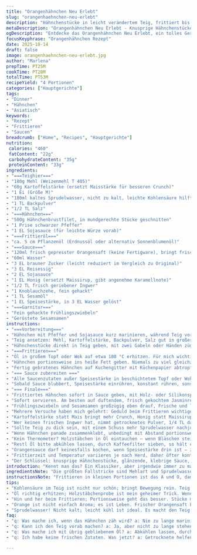 ```yaml
---
title: "Orangenhähnchen Neu Erlebt"
slug: "orangenhaehnchen-neu-erlebt"
description: "Hähnchenstücke in leicht verändertem Teig, frittiert bis goldbraun. Sauce mit frischem Orangensaft und knusprigen Sesamsamen, leicht abgewandelt. Achtung auf Öltemperatur, gleichmäßiges Fettbad. Ergebnis dank geänderter Zutaten und optimiertem Ablauf intensiver Geschmack, knackige Textur. Klassisches Gericht neu interpretiert, bringt bekannte Aromen mit Überraschungen."
metaDescription: "Orangenhähnchen Neu Erlebt - Knusprige Hähnchenstücke mit frischer Orangensauce. Ein Klassiker neu interpretiert für intensiven Geschmack und Textur."
ogDescription: "Entdecke das Orangenhähnchen Neu Erlebt, ein tolles Gericht mit frischer Orangensauce und knackigen Hähnchenstücken. Genuss pur."
focusKeyphrase: "Orangenhähnchen Rezept"
date: 2025-10-14
draft: false
image: orangenhaehnchen-neu-erlebt.jpg
author: "Marlena"
prepTime: PT25M
cookTime: PT28M
totalTime: PT53M
recipeYield: "4 Portionen"
categories: ["Hauptgerichte"]
tags:
- "Dinner"
- "Hähnchen"
- "Asiatisch"
keywords:
- "Rezept"
- "Frittieren"
- "Saucen"
breadcrumb: ["Home", "Recipes", "Hauptgerichte"]
nutrition: 
 calories: "460"
 fatContent: "22g"
 carbohydrateContent: "35g"
 proteinContent: "33g"
ingredients:
- "===Teighier==="
- "180g Mehl (Weizenmehl T 405)"
- "60g Kartoffelstärke (ersetzt Maisstärke für besseren Crunch)"
- "1 Ei (Größe M)"
- "180ml kaltes Sprudelwasser, nicht zu kalt, leichte Kohlensäure hilft beim Knuspern"
- "1 TL Backpulver"
- "1/2 TL Salz"
- "===Hähnchen==="
- "500g Hähnchenbrustfilet, in mundgerechte Stücke geschnitten"
- "1 Prise schwarzer Pfeffer"
- "1 EL Sojasauce (für leichte Würze vorab)"
- "===Frittieröl==="
- "ca. 5 cm Pflanzenöl (Erdnussöl oder alternativ Sonnenblumenöl)"
- "===Sauce==="
- "120ml frisch gepresster Orangensaft (keine Fertigware), bringt frische Säure"
- "60ml Wasser"
- "3 EL brauner Zucker (leicht reduziert im Vergleich zu Original)"
- "3 EL Reisessig"
- "2 EL Sojasauce"
- "1 EL Honig (ersetzt Maissirup, gibt angenehme Karamellnote)"
- "1/2 TL frisch geriebener Ingwer"
- "1 Knoblauchzehe, fein gehackt"
- "1 TL Sesamöl"
- "1 EL Speisestärke, in 3 EL Wasser gelöst"
- "===Garnitur==="
- "Fein gehackte Frühlingszwiebeln"
- "Geröstete Sesamsamen"
instructions:
- "===Vorbereitung==="
- "Hähnchen mit Pfeffer und Sojasauce kurz marinieren, während Teig vorbereitet wird. So zieht Würze besser ein, nicht zu lang, sonst wird das Fleisch zäh."
- "Teig ansetzen: Mehl, Kartoffelstärke, Backpulver, Salz gut in großer Schüssel vermengen. Ei leicht aufschlagen, mit Sprudelwasser vermischen, dann schnell mit Mehlmischung verquirlen. Nicht zu lange rühren, sonst wird Teig zäh. Noch ein bisschen sprudelt im Teig sichtbar, das gibt später Crunch."
- "Hähnchenstücke direkt in Teig geben, mit zwei Gabeln oder Händen zügig wenden bis alle Fleischstücke rundum bedeckt sind. Nicht stehen lassen sonst saugt sich Teig voll."
- "===Frittieren==="
- "Öl in großem Topf oder Wok auf etwa 180 °C erhitzen. Für mich wichtiger als Thermometer: Öl muss ein bisschen flimmern, sichtbar kleine Bläschen zeigen sich an Holzstäbchen. 2-3 cm hohe Fettschicht notwendig für schönes Schwimmen der Stücke."
- "Hähnchen portionsweise ins heiße Fett geben. Niemals zu viel gleichzeitig, sonst fällt Temperatur schnell unter 160 °C. Stücke nicht zusammenkleben lassen, Finger immer wieder leicht auseinander ziehen. Goldbraun wird das Fleisch ungefähr nach 5 Minuten. Zwischendurch Stücke mit Schaumkelle wenden, beim Anheben fühlt sich Oberfläche relativ fest und knusprig an."
- "Fertig gebratenes Hähnchen auf Kuchengitter mit Küchenpapier abtropfen lassen. So bleibt die Panade kross, kein Schwitzen durch liegendes Papier."
- "=== Sauce zubereiten ==="
- "Alle Saucenzutaten außer Speisestärke in beschichtetem Topf oder Wok zusammengeben, aufkochen, dann Hitze reduzieren. Aromatisch riecht es nach Ingwer, Knoblauch und Orange, leichte Süße meldet sich."
- "Sobald Sauce blubbert, Speisestärke einrühren, konstant rühren, sonst klumpt es. Sauce sollte innerhalb von 2 bis 3 Minuten leicht andicken und eine sirupartige Konsistenz erreichen. Nicht zu dickflüssig, muss am Hähnchen gut haften."
- "=== Finale==="
- "Frittiertes Hähnchen sofort in Sauce geben, mit Holz- oder Silikonspatel schnell wenden, bis alles gleichmäßig überzogen."
- "Sofort servieren. Am besten auf duftendem, frisch gekochtem Jasminreis oder hausgemachtem Chow Mein. Bei letzterem wird Sauce zum Beispiel dünner gemacht und leicht karamellisiert im Wok, aber hier Fokus auf das Orangenhuhn."
- "Frühlingszwiebeln und Sesamsamen großzügig oben drauf, Frische und leichte Textur für das Gericht."
- "Mehrere Versuche haben mich gelehrt: Geduld beim Frittieren wichtiger als Zeitangabe. Weniger Hitze bringt zähe Panade, zu viel verbrennt Zucker in der Sauce."
- "Kartoffelstärke statt Mais bringt mehr Crunch, Honig statt Maissirup sanften Nachgeschmack. Sprudelwasser nicht eiskalt, sonst reißt Teig beim Backen."
- "Wer keinen frischen Ingwer hat, nimmt getrocknetes Pulver, 1/4 TL daraus, aber frisch ist besser für die Frische der Sauce."
- "Sollte Teig zu dick sein, mit einem Schuss mehr Sprudelwasser nachjustieren; zu dünn, Mehl oder Stärke ins Päckchen."
- "Wenn Hähnchen panade zusammenklebt, unbedingt mit Abstand portionsweise frittieren, sonst werden Klumpen hart und innen roh."
- "Kein Thermometer? Holzstäbchen in Öl eintauchen – wenn Bläschen steigen und zischen, gute Temperatur erreicht."
- "Restl Öl bitte abkühlen lassen, durch Kaffeefilter sieben, so hält es sich öfter ohne Geschmackseinfluss."
- "Orangensauce darf keinesfalls kochen, wenn Speisestärke drin ist – zu stark kochen lässt sie schnell ausflocken."
- "Frittierzeit und Temperatur variieren je nach Herd, daher öfter kontrollieren, nicht blind auf Minuten verlassen."
- "Der Schlüssel: knusprige Hähnchenstücke, glänzende, klebrige Sauce, das riecht nach richtigem Essen, nicht aus der Packung."
introduction: "Kennt man das? Ein Klassiker, aber irgendwie immer zu matschig, nicht genug Knusper. Ich hab selbst viel probiert; mal Teig mit Stärke, mal ohne. Wichtig: Kohlensäure im Teig bringt das kleine Knacken beim Reinbeißen. Auch frischer Orangensaft statt Konzentrat sorgt für echtere Frische, die Zucker- und Honigkombination im Dip gibt Tiefe. Beim Frittieren merke ich sofort: Hitze ist das Maß der Dinge, sonst wird das Hähnchen innen trocken oder außen verbrannt. Auch die Reihenfolge beim Frittieren und sofortiges Abtropfen auf Gitter ist kein Luxus, sondern Pflicht. So bleibt alles knackig. Gastronomie-Erfahrung zahlt sich aus bei Geschmack, Timing und Rezeptanpassung."
ingredientsNote: "Die größten Fallstricke sind Mehlart und Sprudelwasser; ich habe gemerkt, dass Kartoffelstärke statt Mais mehr Crunch ergibt. Backpulver gibt leichte Lockerheit, wie beim Tempurateig – nicht zu viel, sonst weird. Die Verwendung von frischem Orangensaft ist ein Highlight, ersetzt künstlichen Geschmack komplett. Honig statt Maissirup verwendet sich sehr gut, karamellisiert besser und schmeckt natürlicher. Öl muss hitzebeständig sein – Erdnussöl läuft am besten; Sonnenblumenöl geht auch, wenn man es häufig filtert. Pfeffer in der Marinade bringt Tiefe ins Hähnchen, Sojasauce als Salzquelle ist wichtig. Knoblauch und Ingwer frisch zu reiben hat das Aroma gezogen; Trockenware ist Notlösung. Wenn der Teig zu dick wird, sofort mit Wasser nachjustieren, sonst klappt das Panieren nicht."
instructionsNote: "Frittieren in kleinen Portionen ist das A und O, damit Öl nicht zu sehr abkühlt und Hähnchen knusprig bleibt. Beim Teig ist zu langes Rühren tabu – sonst verliert man die ganze Luft oder Klebrigkeit. Die Öltemperatur etwas schwanken lassen, heißt 170 °C beim Start, dann darf sie mal auf 160 sinken, solange es blubbert. Nach jedem Schwung schnell aufheizen! Ein einfaches Thermometer oder der Holzstäbchencheck helfen. Die Sauce nicht zu flott kochen, sonst gerinnt die Speisestärke, besser sanft simmern lassen und kontrollieren, bis sie siloartig bindet. Sofort in die Sauce mit dem Hähnchen, damit es nicht pappig wird. Zum Servieren geben Frühlingszwiebeln und Sesam den finalen Kick. Kalt essen geht, frisch aber besser. Ideal dazu: Reis oder gebratene Nudeln."
tips:
- "Kohlensäure im Teig ist nicht nur schön; bringt Bewegung rein. Teig sollte sprudeln. Wenn er zu dick ist, einfach mit Sprudelwasser nachjustieren. Kein Problem."
- "Öl richtig erhitzen; Holzstäbchenprobe ist mein geheimer Trick. Wenn Blasen kommen, ist es gut. Zu warm macht es bitter. Zu kalt wird das Hähnchen ölig."
- "Hin und her beim Frittieren; Portionsweise geht das besser. Stücke mögen Abstand. Klumpt zusammen? Dämpfen. Verhindern Sie Härte am Stück."
- "Orange ist nicht einfach Aroma; es ist Leben. Frischer Orangensaft bringt das Extra. Zucker weich mal weniger, Geschmack ist trotzdem hoch; Honig kann auch."
- "Sprudelwasser! Nicht kalt; leicht kühl ist ideal. Es macht den Teig luftig. Knusprige Panade ist Ziel; jeder beißt gerne drauf. Pudding ist nicht mein Ziel."
faq:
- "q: Was mache ich, wenn das Hähnchen zäh wird? a: Nie zu lange marinieren. Zucker sorgt auch nach der Hitze für Zartheit. Öltemperatur ist eine Pflicht."
- "q: Kann ich den Teig vorab machen? a: Ja, aber nicht zu lange stehen lassen. Kohlensäure verfliegt. Kommen Stücke rein, bald frittierten."
- "q: Was mache ich mit übrig gebliebenem Öl? a: Abkühlen lassen, durch Kaffeefilter gießen. Öl hält sich länger frisch. Mehrfach benutzen ist kein Problem."
- "q: Ich habe keine frischen Zutaten. Was jetzt? a: Getrocknete helfen, aber frisches hat mehr. Wenn keinen frischen Ingwer, dann pulver. Puristisch kochen ist anspruchsvoll."

---
```


